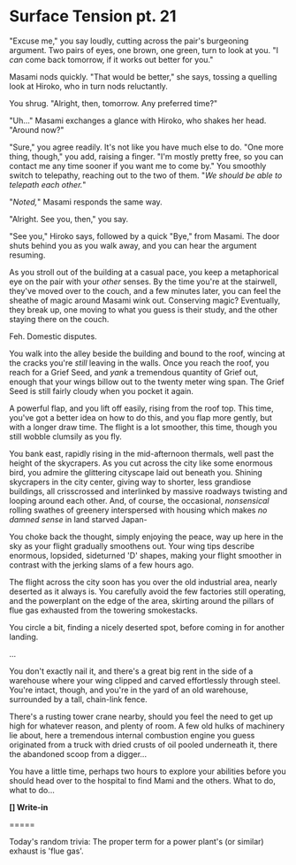 # Surface Tension pt. 21

"Excuse me," you say loudly, cutting across the pair's burgeoning argument. Two pairs of eyes, one brown, one green, turn to look at you. "I *can* come back tomorrow, if it works out better for you."

Masami nods quickly. "That would be better," she says, tossing a quelling look at Hiroko, who in turn nods reluctantly.

You shrug. "Alright, then, tomorrow. Any preferred time?"

"Uh..." Masami exchanges a glance with Hiroko, who shakes her head. "Around now?"

"Sure," you agree readily. It's not like you have much else to do. "One more thing, though," you add, raising a finger. "I'm mostly pretty free, so you can contact me any time sooner if you want me to come by." You smoothly switch to telepathy, reaching out to the two of them. "*We should be able to telepath each other.*"

"*Noted,*" Masami responds the same way.

"Alright. See you, then," you say.

"See you," Hiroko says, followed by a quick "Bye," from Masami. The door shuts behind you as you walk away, and you can hear the argument resuming.

As you stroll out of the building at a casual pace, you keep a metaphorical eye on the pair with your *other* senses. By the time you're at the stairwell, they've moved over to the couch, and a few minutes later, you can feel the sheathe of magic around Masami wink out. Conserving magic? Eventually, they break up, one moving to what you guess is their study, and the other staying there on the couch.

Feh. Domestic disputes.

You walk into the alley beside the building and bound to the roof, wincing at the cracks you're *still* leaving in the walls. Once you reach the roof, you reach for a Grief Seed, and *yank* a tremendous quantity of Grief out, enough that your wings billow out to the twenty meter wing span. The Grief Seed is still fairly cloudy when you pocket it again.

A powerful flap, and you lift off easily, rising from the roof top. This time, you've got a better idea on how to do this, and you flap more gently, but with a longer draw time. The flight is a lot smoother, this time, though you still wobble clumsily as you fly.

You bank east, rapidly rising in the mid-afternoon thermals, well past the height of the skycrapers. As you cut across the city like some enormous bird, you admire the glittering cityscape laid out beneath you. Shining skycrapers in the city center, giving way to shorter, less grandiose buildings, all crisscrossed and interlinked by massive roadways twisting and looping around each other. And, of course, the occasional, *nonsensical* rolling swathes of greenery interspersed with housing which makes *no damned sense* in land starved Japan-

You choke back the thought, simply enjoying the peace, way up here in the sky as your flight gradually smoothens out. Your wing tips describe enormous, lopsided, sideturned 'D' shapes, making your flight smoother in contrast with the jerking slams of a few hours ago.

The flight across the city soon has you over the old industrial area, nearly deserted as it always is. You carefully avoid the few factories still operating, and the powerplant on the edge of the area, skirting around the pillars of flue gas exhausted from the towering smokestacks.

You circle a bit, finding a nicely deserted spot, before coming in for another landing.

...

You don't exactly nail it, and there's a great big rent in the side of a warehouse where your wing clipped and carved effortlessly through steel. You're intact, though, and you're in the yard of an old warehouse, surrounded by a tall, chain-link fence.

There's a rusting tower crane nearby, should you feel the need to get up high for whatever reason, and plenty of room. A few old hulks of machinery lie about, here a tremendous internal combustion engine you guess originated from a truck with dried crusts of oil pooled underneath it, there the abandoned scoop from a digger...

You have a little time, perhaps two hours to explore your abilities before you should head over to the hospital to find Mami and the others. What to do, what to do...

**\[] Write-in**

\=====​

Today's random trivia: The proper term for a power plant's (or similar) exhaust is 'flue gas'.
